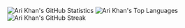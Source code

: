 ![Ari Khan's GitHub Statistics](https://github-readme-stats.vercel.app/api?username=Proking4444&theme=tokyonight&show_icons=true&hide_border=false&count_private=true)
![Ari Khan's Top Languages](https://github-readme-stats.vercel.app/api/top-langs/?username=Proking4444&theme=tokyonight&show_icons=true&hide_border=false&layout=compact)
![Ari Khan's GitHub Streak](https://github-readme-streak-stats.herokuapp.com/?user=Proking4444&theme=gruvbox&hide_border=false)
